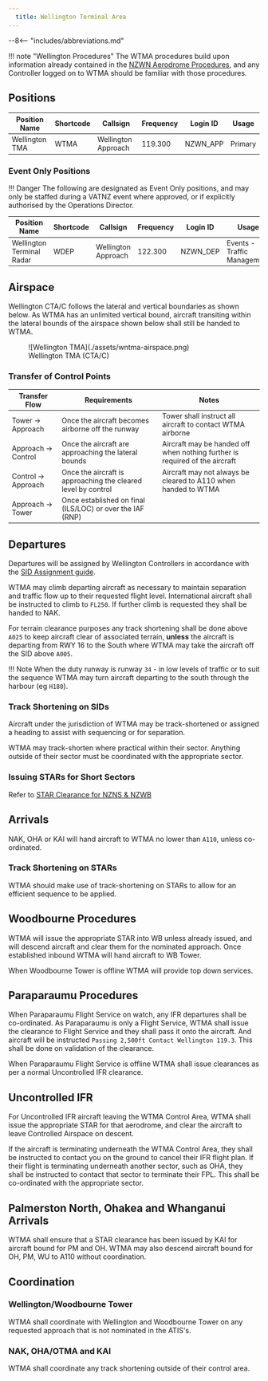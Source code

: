 ```yaml
---
  title: Wellington Terminal Area
---
```


--8<-- "includes/abbreviations.md"

!!! note "Wellington Procedures"
    The WTMA procedures build upon information already contained in the [NZWN Aerodrome Procedures](../aerodromes/Class-C/nzwn.md), and any Controller logged on to WTMA should be familiar with those procedures.

## Positions

| Position Name   | Shortcode | Callsign            | Frequency | Login ID | Usage     |
| --------------- | --------- | ------------------- | --------- | -------- | --------- |
| Wellington TMA  | WTMA      | Wellington Approach | 119.300   | NZWN_APP | Primary   |

### Event Only Positions

!!! Danger
    The following are designated as Event Only positions, and may only be staffed during a VATNZ event where approved, or if explicitly authorised by the Operations Director.

| Position Name             | Shortcode | Callsign            | Frequency | Login ID | Usage                       |
| ------------------------- | --------- | ------------------- | --------- | -------- | --------------------------- |
| Wellington Terminal Radar | WDEP      | Wellington Approach | 122.300   | NZWN_DEP | Events - Traffic Management |

## Airspace

Wellington CTA/C follows the lateral and vertical boundaries as shown below. As WTMA has an unlimited vertical bound, aircraft transiting within the lateral bounds of the airspace shown below shall still be handed to WTMA.

<figure markdown>
  ![Wellington TMA](./assets/wntma-airspace.png) 
  <figcaption>Wellington TMA (CTA/C)</figcaption>
</figure>

### Transfer of Control Points

|Transfer Flow         | Requirements                                                  | Notes                                                                       | 
| -------------------- | ------------------------------------------------------------- | --------------------------------------------------------------------------- | 
| Tower -> Approach    | Once the aircraft becomes airborne off the runway             | Tower shall instruct all aircraft to contact WTMA airborne                  |
| Approach -> Control  | Once the aircraft are approaching the lateral bounds          | Aircraft may be handed off when nothing further is required of the aircraft | 
| Control -> Approach  | Once the aircraft is approaching the cleared level by control | Aircraft may not always be cleared to A110 when handed to WTMA              | 
| Approach -> Tower    | Once established on final (ILS/LOC) or over the IAF (RNP)     |                                                                             |

## Departures

Departures will be assigned by Wellington Controllers in accordance with the [SID Assignment guide](../aerodromes/Class-C/nzwn.md#sid-assignment). 

WTMA may climb departing aircraft as necessary to maintain separation and traffic flow up to their requested flight level. International aircraft shall be instructed to climb to `FL250`. If further climb is requested they shall be handed to NAK.

For terrain clearance purposes any track shortening shall be done above `A025` to keep aircraft clear of associated terrain, **unless** the aircraft is departing from RWY 16 to the South where WTMA may take the aircraft off the SID above `A005`. 

!!! Note
    When the duty runway is runway `34` - in low levels of traffic or to suit the sequence WTMA may turn aircraft departing to the south through the harbour (eg `H180`).

### Track Shortening on SIDs

Aircraft under the jurisdiction of WTMA may be track-shortened or assigned a heading to assist with sequencing or for separation. 

WTMA may track-shorten where practical within their sector. Anything outside of their sector must be coordinated with the appropriate sector.

### Issuing STARs for Short Sectors

Refer to [STAR Clearance for NZNS & NZWB](../aerodromes/Class-C/nzwn.md#star-clearance-for-nzns--nzwb)

## Arrivals 

NAK, OHA or KAI will hand aircraft to WTMA no lower than `A110`, unless co-ordinated.

### Track Shortening on STARs

WTMA should make use of track-shortening on STARs to allow for an efficient sequence to be applied.

## Woodbourne Procedures

WTMA will issue the appropriate STAR into WB unless already issued, and will descend aircraft and clear them for the nominated approach. Once established inbound WTMA will hand aircraft to WB Tower.

When Woodbourne Tower is offline WTMA will provide top down services.

## Paraparaumu Procedures

When Paraparaumu Flight Service on watch, any IFR departures shall be co-ordinated. As Paraparaumu is only a Flight Service, WTMA shall issue the clearance to Flight Service and they shall pass it onto the aircraft. And aircraft will be instructed `Passing 2,500ft Contact Wellington 119.3`. This shall be done on validation of the clearance.

When Paraparaumu Flight Service is offline WTMA shall issue clearances as per a normal Uncontrolled IFR clearance.

## Uncontrolled IFR 

For Uncontrolled IFR aircraft leaving the WTMA Control Area, WTMA shall issue the appropriate STAR for that aerodrome, and clear the aircraft to leave Controlled Airspace on descent. 

If the aircraft is terminating underneath the WTMA Control Area, they shall be instructed to contact you on the ground to cancel their IFR flight plan. If their flight is terminating underneath another sector, such as OHA, they shall be instructed to contact that sector to terminate their FPL. This shall be co-ordinated with the appropriate sector.

## Palmerston North, Ohakea and Whanganui Arrivals

WTMA shall ensure that a STAR clearance has been issued by KAI for aircraft bound for PM and OH. WTMA may also descend aircraft bound for OH, PM, WU to A110 without coordination. 

## Coordination

### Wellington/Woodbourne Tower

WTMA shall coordinate with Wellington and Woodbourne Tower on any requested approach that is not nominated in the ATIS's.

### NAK, OHA/OTMA and KAI

WTMA shall coordinate any track shortening outside of their control area. 
